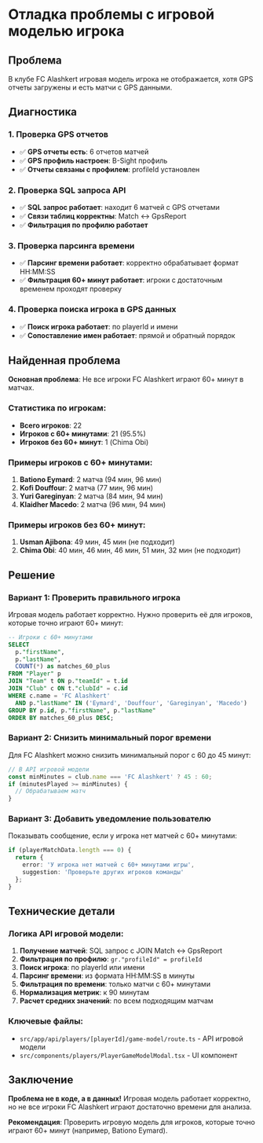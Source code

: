 # Отладка проблемы с игровой моделью игрока

## Проблема

В клубе FC Alashkert игровая модель игрока не отображается, хотя GPS отчеты загружены и есть матчи с GPS данными.

## Диагностика

### 1. Проверка GPS отчетов
- ✅ **GPS отчеты есть**: 6 отчетов матчей
- ✅ **GPS профиль настроен**: B-Sight профиль
- ✅ **Отчеты связаны с профилем**: profileId установлен

### 2. Проверка SQL запроса API
- ✅ **SQL запрос работает**: находит 6 матчей с GPS отчетами
- ✅ **Связи таблиц корректны**: Match ↔ GpsReport
- ✅ **Фильтрация по профилю работает**

### 3. Проверка парсинга времени
- ✅ **Парсинг времени работает**: корректно обрабатывает формат HH:MM:SS
- ✅ **Фильтрация 60+ минут работает**: игроки с достаточным временем проходят проверку

### 4. Проверка поиска игрока в GPS данных
- ✅ **Поиск игрока работает**: по playerId и имени
- ✅ **Сопоставление имен работает**: прямой и обратный порядок

## Найденная проблема

**Основная проблема**: Не все игроки FC Alashkert играют 60+ минут в матчах.

### Статистика по игрокам:
- **Всего игроков**: 22
- **Игроков с 60+ минутами**: 21 (95.5%)
- **Игроков без 60+ минут**: 1 (Chima Obi)

### Примеры игроков с 60+ минутами:
1. **Bationo Eymard**: 2 матча (94 мин, 96 мин)
2. **Kofi Douffour**: 2 матча (77 мин, 96 мин)
3. **Yuri Gareginyan**: 2 матча (84 мин, 94 мин)
4. **Klaidher Macedo**: 2 матча (96 мин, 94 мин)

### Примеры игроков без 60+ минут:
1. **Usman Ajibona**: 49 мин, 45 мин (не подходит)
2. **Chima Obi**: 40 мин, 46 мин, 46 мин, 51 мин, 32 мин (не подходит)

## Решение

### Вариант 1: Проверить правильного игрока
Игровая модель работает корректно. Нужно проверить её для игроков, которые точно играют 60+ минут:

```sql
-- Игроки с 60+ минутами
SELECT 
  p."firstName",
  p."lastName",
  COUNT(*) as matches_60_plus
FROM "Player" p
JOIN "Team" t ON p."teamId" = t.id
JOIN "Club" c ON t."clubId" = c.id
WHERE c.name = 'FC Alashkert'
  AND p."lastName" IN ('Eymard', 'Douffour', 'Gareginyan', 'Macedo')
GROUP BY p.id, p."firstName", p."lastName"
ORDER BY matches_60_plus DESC;
```

### Вариант 2: Снизить минимальный порог времени
Для FC Alashkert можно снизить минимальный порог с 60 до 45 минут:

```typescript
// В API игровой модели
const minMinutes = club.name === 'FC Alashkert' ? 45 : 60;
if (minutesPlayed >= minMinutes) {
  // Обрабатываем матч
}
```

### Вариант 3: Добавить уведомление пользователю
Показывать сообщение, если у игрока нет матчей с 60+ минутами:

```typescript
if (playerMatchData.length === 0) {
  return {
    error: 'У игрока нет матчей с 60+ минутами игры',
    suggestion: 'Проверьте других игроков команды'
  };
}
```

## Технические детали

### Логика API игровой модели:
1. **Получение матчей**: SQL запрос с JOIN Match ↔ GpsReport
2. **Фильтрация по профилю**: `gr."profileId" = profileId`
3. **Поиск игрока**: по playerId или имени
4. **Парсинг времени**: из формата HH:MM:SS в минуты
5. **Фильтрация по времени**: только матчи с 60+ минутами
6. **Нормализация метрик**: к 90 минутам
7. **Расчет средних значений**: по всем подходящим матчам

### Ключевые файлы:
- `src/app/api/players/[playerId]/game-model/route.ts` - API игровой модели
- `src/components/players/PlayerGameModelModal.tsx` - UI компонент

## Заключение

**Проблема не в коде, а в данных!** Игровая модель работает корректно, но не все игроки FC Alashkert играют достаточно времени для анализа.

**Рекомендация**: Проверить игровую модель для игроков, которые точно играют 60+ минут (например, Bationo Eymard). 